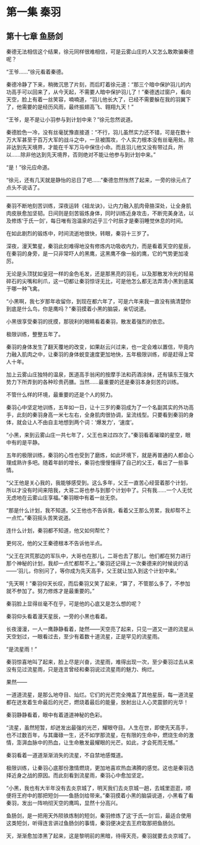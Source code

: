 # 第一集 秦羽

## 第十七章 鱼肠剑

秦德无法相信这个结果，徐元同样很难相信，可是云雾山庄的人又怎么敢欺骗秦德呢？

“王爷……”徐元看着秦德。

秦德冷静了下来，稍微沉思了片刻，而后盯着徐元道：“那三个暗中保护羽儿的内功高手可以回来了，从今天起，不需要人暗中保护羽儿了！”秦德透过窗户，看向天空，脸上有着一丝笑容，喃喃道，“羽儿他长大了，已经不需要躲在我的羽翼下了，他需要的是经历风雨，最终振翅高飞、翱翔九天！”

“王爷，是不是让小羽参与到计划中来？”徐元忽然说道。

秦德脸色一冷，没有丝毫犹豫直接道：“不行，羽儿虽然实力还不错，可是在数十万大军甚至于百万大军的战斗之中，一旦被围攻，个人实力根本没有丝毫用处。除非达到先天境界，才能在千军万马中保住小命。而且羽儿他又没有带过兵，所以……除非他达到先天境界，否则绝对不能让他参与到计划中来。”

“是！”徐元应命道。

“徐元，还有几天就是静怡的忌日了吧……”秦德忽然怅然了起来，一旁的徐元点了点头不说话了。

******

秦羽不断地刻苦训练，深夜运转《祖龙诀》，让内力融入肌肉骨胳深处，让全身肌肉皮肤愈加坚韧。日间则是刻苦锻炼身体，同时训练近身攻击，不断完美身法，以及修炼‘于氏一剑’，每日唯有泡温泉的近乎三个时辰才是秦羽睡觉休息的时间。

在如此剧烈的锻炼中，时间流逝地很快，转眼，秦羽十三岁了。

深夜，漫天繁星，秦羽此刻难得地没有修炼内功吸收内力，而是看着天空的星辰，在秦羽的身旁，是一只非常吓人的黑鹰，这黑鹰不像一般的鹰，它的气势更加凌厉。

无论是头顶犹如皇冠一样的金色毛发，还是那黑亮的羽毛，以及那散发冷光的轻易碎石的尖嘴和利爪，这一切都让秦羽惊讶无比，可是他怎么都无法弄清小黑到底属于哪一种飞禽。

“小黑啊，我七岁那年收留你，到现在都六年了，可是六年来我一直没有搞清楚你到底是什么鸟，你是鹰吗？”秦羽摸着小黑的脑袋，亲切说道。

小黑很享受秦羽的抚摸，那锐利的眼睛看着秦羽，散发着强烈的依恋。

极限训练，整整五年了。

秦羽的身体发生了翻天覆地的改变，如果赵云兴过来，也一定会难以置信，毕竟内力融入肌肉之中，让秦羽的身体蜕变速度更加地快，五年极限训练，却是赶得上常人十年。

加上云雾山庄独特的温泉，医道高手翁闲的按摩手法和药酒涂抹，还有镇东王强大势力下所弄到的各种珍贵药膳。当然……最重要的还是秦羽本身刻苦的训练。

不管什么样的环境，最重要的还是个人的努力。

秦羽心中坚定地训练，五年如一日，让十三岁的秦羽成为了一个名副其实的外功高手，此刻的秦羽身高一米七左右，全身肌肉很协调，呈流线型。只要看到秦羽的身体，就会让人不由自主地想到两个词：‘爆发力’，‘速度’。

“小黑，来到云雾山庄一共七年了，父王也来过四次了。”秦羽看着璀璨的星空，眼中有的是平静。

五年的极限训练，秦羽的心性也受到了磨炼，如此环境下，就是再普通的人都会心理成熟许多吧。随着年龄的增长，秦羽也慢慢懂得了自己的父王，看出了一些事情。

“父王他是关心我的，我能够感受到。这么多年，父王一直苦心经营着那个计划，所以才没有时间来陪我，大哥二哥也参与到那个计划中了。只有我……一个人无忧无虑地在云雾山庄享福。”秦羽眼中有着一丝无奈。

“那是什么计划，我不知道。父王他也不告诉我，看着父王那么劳累，我却帮不上一点忙。”秦羽摇头苦笑说道。

连什么计划，秦羽都不知道，他又如何帮忙？

更何况，他的父王秦德根本不告诉他半点。

“父王在洪荒那边的军队中，大哥也在那儿，二哥也去了那儿。他们都在努力进行那个神秘的计划，我却一点忙都帮不上。”秦羽还记得上一次秦德来的时候说的话——‘羽儿，你别问了，等你成为先天高手，父王就让加入到这个计划中来。’

“先天啊！”秦羽仰天长叹，而后秦羽又笑了起来，“算了，不管那么多了，不参加就不参加了。努力修炼才是最重要的。”

秦羽脸上显得丝毫不在乎，可是他的心底又是怎么想的呢？

秦羽仰头看着漫天星辰，一旁的小黑也看着。

长夜漫漫，一人一鹰静静看着，陡然——天空亮了起来，只见一道又一道的流星从天空划过，一眼看过去，至少有着数十道流星，正是罕见的流星雨。

“是流星雨！”

秦羽惊喜地叫了起来，脸上尽是兴奋，流星雨，难得出现一次，至少秦羽过去从来没有见过流星雨，只是连言曾经和秦羽说过流星雨的魅力、绚烂。

果然——

一道道流星，是那么地夺目、灿烂。它们的光芒完全掩盖了其他星辰，每一道流星都在迸发着生命最后的光芒，燃烧着最后的能量，放射出让人心灵震颤的光华！

秦羽静静看着，眼中有着道道神秘的色彩。

“流星，虽然短暂，却迸发出最强的光芒，耀眼夺目。人生在世，即使先天高手，也不过数百年，与其庸碌一生，还不如学那流星，在有限的生命中，燃烧生命的激情，澎湃血脉中的热血，让生命散发最耀眼的光芒。如此，才会死而无憾。”

秦羽看着一道道渐渐消失的流星，不自禁地感慨道。

极限训练，让秦羽心底那份激情燃烧，更加地喜欢热血沸腾的感觉。这也是秦羽选择近身之战的原因。而此刻看到流星雨，秦羽心中愈加坚定。

“小黑，我也有大半年没有去炎京城了，明天我们去炎京城一趟，去城里逛逛，顺便将王府中的那把短剑——鱼肠剑给带来。”秦羽摸着小黑的脑袋说道，小黑看了看秦羽，发出一阵响彻天空的鹰鸣，显然十分高兴。

鱼肠剑，是一把用天外陨铁炼制的短剑，秦羽修炼了这‘于氏一剑’后，最适合使用这类短剑，听得连言讲过鱼肠剑的事情，秦羽便决定去王府取那把鱼肠剑。

天，渐渐愈加漆黑了起来，这是黎明前的黑暗，待得天亮，秦羽就要去炎京城了。
